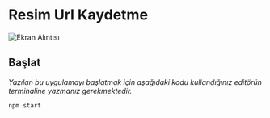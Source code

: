 # Resim Url Kaydetme
![Ekran Alıntısı](https://user-images.githubusercontent.com/34186839/127487860-ac51204d-61b9-4b64-850a-29805c400bd8.JPG)


## Başlat
*Yazılan bu uygulamayı başlatmak için aşağıdaki kodu kullandığınız editörün terminaline yazmanız gerekmektedir.*
```
npm start
```
